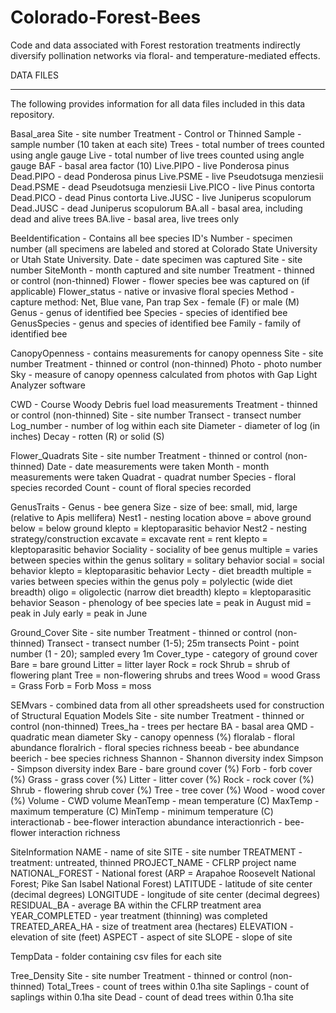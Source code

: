 # Colorado-Forest-Bees
Code and data associated with Forest restoration treatments indirectly diversify pollination networks via floral- and temperature-mediated effects.

DATA FILES
__________
The following provides information for all data files included in this data repository. 

Basal_area
	Site - site number
	Treatment - Control or Thinned
	Sample - sample number (10 taken at each site)
	Trees - total number of trees counted using angle gauge
	Live - total number of live trees counted using angle gauge
	BAF - basal area factor (10)
	Live.PIPO - live Ponderosa pinus
	Dead.PIPO - dead Ponderosa pinus
	Live.PSME - live Pseudotsuga menziesii
	Dead.PSME - dead Pseudotsuga menziesii
	Live.PICO - live Pinus contorta
	Dead.PICO - dead Pinus contorta
	Live.JUSC - live Juniperus scopulorum
	Dead.JUSC - dead Juniperus scopulorum
	BA.all - basal area, including dead and alive trees
	BA.live - basal area, live trees only


BeeIdentification - Contains all bee species ID's
	Number - specimen number (all specimens are labeled and stored at Colorado State University or Utah State University. 
	Date - date specimen was captured
	Site - site number
	SiteMonth - month captured and site number
	Treatment - thinned or control (non-thinned)
	Flower - flower species bee was captured on (if applicable)
	Flower_status - native or invasive floral species
	Method - capture method: Net, Blue vane, Pan trap
	Sex - female (F) or male (M)
	Genus - genus of identified bee
	Species - species of identified bee
	GenusSpecies - genus and species of identified bee 
	Family - family of identified bee

CanopyOpenness - contains measurements for canopy openness
	Site - site number
	Treatment - thinned or control (non-thinned)
	Photo - photo number
	Sky - measure of canopy openness calculated from photos with Gap Light Analyzer software

CWD - Course Woody Debris fuel load measurements
	Treatment - thinned or control (non-thinned)
	Site - site number
	Transect - transect number
	Log_number - number of log within each site
	Diameter - diameter of log (in inches)
	Decay - rotten (R) or solid (S)

Flower_Quadrats
	Site - site number
	Treatment - thinned or control (non-thinned)
	Date - date measurements were taken
	Month - month measurements were taken
	Quadrat - quadrat number 
	Species - floral species recorded
	Count - count of floral species recorded

GenusTraits - 
	Genus - bee genera
	Size - size of bee: small, mid, large (relative to Apis mellifera)
	Nest1 - nesting location
		above = above ground
		below = below ground
		klepto = kleptoparasitic behavior
	Nest2 - nesting strategy/construction
		excavate = excavate
		rent = rent
		klepto = kleptoparasitic behavior
	Sociality - sociality of bee genus
		multiple = varies between species within the genus 
		solitary = solitary behavior
		social = social behavior
		klepto = kleptoparasitic behavior
	Lecty - diet breadth
		multiple = varies between species within the genus
		poly = polylectic (wide diet breadth)
		oligo = oligolectic (narrow diet breadth)
		klepto = kleptoparasitic behavior
	Season - phenology of bee species 
		late = peak in August
		mid = peak in July
		early = peak in June

Ground_Cover
	Site - site number
	Treatment - thinned or control (non-thinned)
	Transect - transect number (1-5); 25m transects
	Point - point number (1 - 20); sampled every 1m
	Cover_type - category of ground cover
		Bare = bare ground
		Litter = litter layer
		Rock = rock
		Shrub = shrub of flowering plant
		Tree = non-flowering shrubs and trees
		Wood = wood 
		Grass = Grass
		Forb = Forb
		Moss = moss

SEMvars - combined data from all other spreadsheets used for construction of Structural Equation Models
	Site - site number
	Treatment - thinned or control (non-thinned)
	Trees_ha - trees per hectare
	BA - basal area
	QMD - quadratic mean diameter
	Sky - canopy openness (%)
	floralab - floral abundance
	floralrich - floral species richness
	beeab - bee abundance
	beerich - bee species richness
	Shannon - Shannon diversity index
	Simpson - Simpson diversity index
	Bare - bare ground cover (%)
	Forb - forb cover (%)
	Grass - grass cover (%)
	Litter - litter cover (%)
	Rock - rock cover (%)
	Shrub - flowering shrub cover (%)
	Tree - tree cover (%)
	Wood - wood cover (%)
	Volume - CWD volume
	MeanTemp - mean temperature (C)
	MaxTemp - maximum temperature (C)
	MinTemp - minimum temperature (C)
	interactionab - bee-flower interaction abundance
	interactionrich - bee-flower interaction richness

SiteInformation
	NAME - name of site
	SITE - site number
	TREATMENT - treatment: untreated, thinned
	PROJECT_NAME - CFLRP project name
	NATIONAL_FOREST - National forest (ARP = Arapahoe Roosevelt National Forest; Pike San Isabel National Forest)
	LATITUDE - latitude of site center (decimal degrees)
	LONGITUDE - longitude of site center (decimal degrees)
	RESIDUAL_BA - average BA within the CFLRP treatment area
	YEAR_COMPLETED - year treatment (thinning) was completed
	TREATED_AREA_HA - size of treatment area (hectares)
	ELEVATION - elevation of site (feet)
	ASPECT - aspect of site
	SLOPE - slope of site 

TempData - folder containing csv files for each site

Tree_Density
	Site - site number
	Treatment - thinned or control (non-thinned)
	Total_Trees - count of trees within 0.1ha site
	Saplings - count of saplings within 0.1ha site
	Dead - count of dead trees within 0.1ha site 